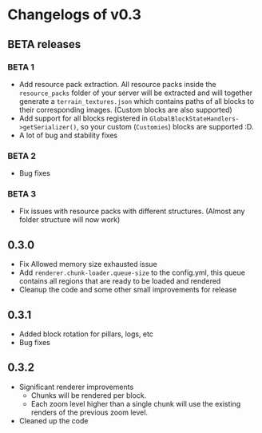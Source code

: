 # Changelogs of v0.3

## BETA releases

### BETA 1

- Add resource pack extraction. All resource packs inside the `resource_packs` folder of your server will be extracted
  and will together generate a `terrain_textures.json` which contains paths of all blocks to their corresponding
  images. (Custom blocks are also supported)
- Add support for all blocks registered in `GlobalBlockStateHandlers->getSerializer()`, so your custom (`Customies`)
  blocks are supported :D.
- A lot of bug and stability fixes

### BETA 2

- Bug fixes

### BETA 3

- Fix issues with resource packs with different structures. (Almost any folder structure will now work)

## 0.3.0

- Fix Allowed memory size exhausted issue
- Add `renderer.chunk-loader.queue-size` to the config.yml, this queue contains all regions that are ready to be loaded
  and rendered
- Cleanup the code and some other small improvements for release

## 0.3.1

- Added block rotation for pillars, logs, etc
- Bug fixes

## 0.3.2

- Significant renderer improvements
    - Chunks will be rendered per block.
    - Each zoom level higher than a single chunk will use the existing renders of the previous zoom level.
- Cleaned up the code